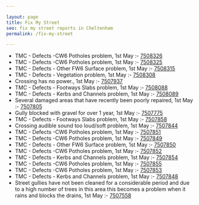 ```yaml
---

layout: page
title: Fix My Street
seo: fix my street reports in Cheltenham
permalink: /fix-my-street

---
```


<!-- fix_marker starts -->

- TMC - Defects -CW6 Potholes  problem, 1st May :- [7508326](https://www.fixmystreet.com/report/7508326)
- TMC - Defects -CW6 Potholes  problem, 1st May :- [7508325](https://www.fixmystreet.com/report/7508325)
- TMC - Defects - Other FW6  Surface problem, 1st May :- [7508315](https://www.fixmystreet.com/report/7508315)
- TMC - Defects - Vegetation problem, 1st May :- [7508308](https://www.fixmystreet.com/report/7508308)
- Crossing has no power., 1st May :- [7507937](https://www.fixmystreet.com/report/7507937)
- TMC - Defects - Footways Slabs problem, 1st May :- [7508088](https://www.fixmystreet.com/report/7508088)
- TMC - Defects - Kerbs and Channels problem, 1st May :- [7508089](https://www.fixmystreet.com/report/7508089)
- Several damaged areas that have recently been poorly repaired, 1st May :- [7507805](https://www.fixmystreet.com/report/7507805)
- Gully blocked with gravel for over 1 year, 1st May :- [7507775](https://www.fixmystreet.com/report/7507775)
- TMC - Defects - Footways Slabs problem, 1st May :- [7507858](https://www.fixmystreet.com/report/7507858)
- Crossing audible sound too loud/soft problem, 1st May :- [7507844](https://www.fixmystreet.com/report/7507844)
- TMC - Defects -CW6 Potholes  problem, 1st May :- [7507851](https://www.fixmystreet.com/report/7507851)
- TMC - Defects -CW6 Potholes  problem, 1st May :- [7507849](https://www.fixmystreet.com/report/7507849)
- TMC - Defects - Other FW6  Surface problem, 1st May :- [7507850](https://www.fixmystreet.com/report/7507850)
- TMC - Defects -CW6 Potholes  problem, 1st May :- [7507852](https://www.fixmystreet.com/report/7507852)
- TMC - Defects - Kerbs and Channels problem, 1st May :- [7507854](https://www.fixmystreet.com/report/7507854)
- TMC - Defects -CW6 Potholes  problem, 1st May :- [7507855](https://www.fixmystreet.com/report/7507855)
- TMC - Defects -CW6 Potholes  problem, 1st May :- [7507853](https://www.fixmystreet.com/report/7507853)
- TMC - Defects - Kerbs and Channels problem, 1st May :- [7507848](https://www.fixmystreet.com/report/7507848)
- Street gullies have not been cleaned for a considerable period and due to a high number of trees in this area this becomes a problem when it rains and blocks the drains, 1st May :- [7507558](https://www.fixmystreet.com/report/7507558)

<!-- fix_marker ends -->